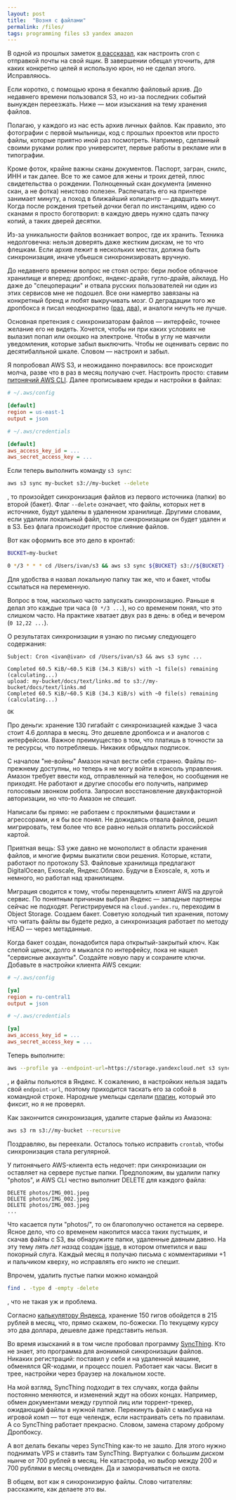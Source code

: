 ```yaml
---
layout: post
title:  "Возня с файлами"
permalink: /files/
tags: programming files s3 yandex amazon
---
```


[cron]: /cron-mail/

В одной из прошлых заметок [я рассказал][cron], как настроить cron с отправкой почты на свой ящик. В завершении обещал уточнить, для каких конкретно целей я использую крон, но не сделал этого. Исправляюсь.

Если коротко, с помощью крона я бекаплю файловый архив. До недавнего времени пользовался S3, но из-за последних событий вынужден переезжать. Ниже — мои изыскания на тему хранения файлов.

Полагаю, у каждого из нас есть архив личных файлов. Как правило, это фотографии с первой мыльницы, код с прошлых проектов или просто файлы, которые приятно иной раз посмотреть. Например, сделанный своими руками ролик про университет, первые работы в рекламе или в типографии.

Кроме фоток, крайне важны сканы документов. Паспорт, загран, снилс, ИНН и так далее. Все то же самое для жены и троих детей, плюс свидетельства о рождении. Полноценный скан документа (именно скан, а не фотка) неистово полезен. Распечатать его на принтере занимает минуту, а поход в ближайший копицентр — двадцать минут. Когда после рождения третьей дочки бегал по инстанциям, идею со сканами я просто боготворил: в каждую дверь нужно сдать пачку копий, а таких дверей десятки.

Из-за уникальности файлов возникает вопрос, где их хранить. Техника недолговечна: нельзя доверять даже жестким дискам, не то что флешкам. Если архив лежит в нескольких местах, должна быть синхронизация, иначе убьешся синхронизировать вручную.

[dropbox1]: /dropbox-ui/
[dropbox2]: /design-dropbox/

До недавнего времени вопрос не стоял остро: бери любое облачное хранилище и вперед: дропбокс, яндекс-драйв, гугло-драйв, айклауд. Но даже до "спецоперации" и отвала русских пользователей ни один из этих сервисов мне не подошел. Все они намертво завязаны на конкретный бренд и любят выкручивать мозг. О деградации того же дропбокса я писал неоднократно ([раз][dropbox1], [два][dropbox2]), и аналоги ничуть не лучше.

Основная претензия с синхронизаторам файлов — интерфейс, точнее желание его не видеть. Хочется, чтобы ни при каких условиях не вылазил попап или окошко на электроне. Чтобы в углу не маячили уведомления, которые забыл выключить. Чтобы не оценивать сервис по десятибалльной шкале. Словом — настроил и забыл.

[cli]: https://aws.amazon.com/cli/


Я попробовал AWS S3, и неожиданно понравилось: все происходит молча, разве что в раз в месяц получаю счет. Настроить просто: ставим [питонячий AWS CLI][cli]. Далее прописываем креды и настройки в файлах:

~~~ini
# ~/.aws/config

[default]
region = us-east-1
output = json

# ~/.aws/credentials

[default]
aws_access_key_id = ...
aws_secret_access_key = ...
~~~

Если теперь выполнить команду `s3 sync`:

~~~bash
aws s3 sync my-bucket s3://my-bucket --delete
~~~

, то произойдет синхронизация файлов из первого источника (папки) во второй (бакет). Флаг `--delete` означает, что файлы, которых нет в источнике, будут удалены в удаленном хранилище. Другими словами, если удалили локальный файл, то при синхронизации он будет удален и в S3. Без флага происходит простое слияние файлов.

Вот как оформить все это дело в кронтаб:

~~~bash
BUCKET=my-bucket

0 */3 * * * cd /Users/ivan/s3 && aws s3 sync ${BUCKET} s3://${BUCKET} --exclude '*.DS_Store' --delete && echo OK
~~~

Для удобства я назвал локальную папку так же, что и бакет, чтобы ссылаться на переменную.

Вопрос в том, насколько часто запускать синхронизацию. Раньше я делал это каждые три часа (`0 */3 ...`), но со временем понял, что это слишком часто. На практике хватает двух раз в день: в обед и вечером (`0 12,22 ...`).

О результатах синхронизации я узнаю по письму следующего содержания:

~~~
Subject: Cron <ivan@ivan> cd /Users/ivan/s3 && aws s3 sync ...

Completed 60.5 KiB/~60.5 KiB (34.3 KiB/s) with ~1 file(s) remaining (calculating...)
upload: my-bucket/docs/text/links.md to s3://my-bucket/docs/text/links.md
Completed 60.5 KiB/~60.5 KiB (34.3 KiB/s) with ~0 file(s) remaining (calculating...)

OK
~~~

Про деньги: хранение 130 гигабайт с синхронизацией каждые 3 часа стоит 4.6 доллара в месяц. Это дешевле дропбокса и и аналогов с интерфейсом. Важное преимущество в том, что платишь в точности за те ресурсы, что потребляешь. Никаких обрыдлых подписок.

С началом "не-войны" Амазон начал вести себя странно. Файлы по-прежнему доступны, но теперь я не могу войти в консоль управления. Амазон требует ввести код, отправленный на телефон, но сообщения не приходят. Не работают и другие способы его получить, например голосовым звонком робота. Запросил восстановление двухфакторной авторизации, но что-то Амазон не спешит.

Написали бы прямо: не работаем с проклятыми фашистами и агрессорами, и я бы все понял. Не дожидаясь отвала файлов, решил мигрировать, тем более что все равно нельзя оплатить российской картой.

Приятная вещь: S3 уже давно не монополист в области хранения файлов, и многие фирмы выкатили свои решения. Которые, кстати, работают по протоколу S3. Файловые хранилища предлагают DigitalOcean, Exoscale, Яндекс.Облако. Будучи в Exoscale, я, хоть и немного, но работал над хранилищем.

Миграция сводится к тому, чтобы перенацелить клиент AWS на другой сервис. По понятным причинам выбрал Яндекс — западные партнеры сейчас не подходят. Регистрируемся на `cloud.yandex.ru`, переходим в Object Storage. Создаем бакет. Советую холодный тип хранения, потому что читать файлы вы будете редко, а синхронизация работает по методу HEAD — через метаданные.

Когда бакет создан, понадобится пара открытый-закрытый ключ. Как слепой щенок, долго я мыкался по интерфейсу, пока не нашел "сервисные аккаунты". Создайте новую пару и сохраните ключи. Добавьте в настройки клиента AWS секции:

~~~ini
# ~/.aws/config

[ya]
region = ru-central1
output = json

# ~/.aws/credentials

[ya]
aws_access_key_id = ...
aws_secret_access_key = ...
~~~

Теперь выполните:

~~~bash
aws --profile ya --endpoint-url=https://storage.yandexcloud.net s3 sync ...
~~~

[plugin]: https://github.com/wbingli/awscli-plugin-endpoint

, и файлы польются в Яндекс. К сожалению, в настройких нельзя задать свой `endpoint-url`, поэтому приходится таскать его за собой в командной строке. Народные умельцы сделали [плагин][plugin], который это фиксит, но я не проверял.

Как закончится синхронизация, удалите старые файлы из Амазона:

~~~bash
aws s3 rm s3://my-bucket --recursive
~~~

Поздравляю, вы переехали. Осталось только исправить `crontab`, чтобы синхронизация стала регулярной.

[issue]: https://github.com/aws/aws-cli/issues/2685

У питонячьего AWS-клиента есть недочет: при синхронизации он оставляет на сервере пустые папки. Предположим, вы удалили папку "photos", и AWS CLI честно выполнит DELETE для каждого файла:

~~~
DELETE photos/IMG_001.jpeg
DELETE photos/IMG_002.jpeg
DELETE photos/IMG_003.jpeg
...
~~~

Что касается пути "photos/", то он благополучно останется на сервере. Ясное дело, что со временем накопится масса таких пустышек, и скачав файлы с S3, вы обнаружите папки, удаленные давным давно. На эту тему *пять лет назад* создан [issue][issue], в котором отметился и ваш покорный слуга. Каждый месяц я получаю письма с комментариями +1 и пальчиком кверху, но исправлять его никто не спешит.

Впрочем, удалить пустые папки можно командой

~~~bash
find . -type d -empty -delete
~~~

, что не такая уж и проблема.

[calc]: https://cloud.yandex.ru/prices

Согласно [калькулятору Яндекса][calc], хранение 150 гигов обойдется в 215 рублей в месяц, что, прямо скажем, по-божески. По текущему курсу это два доллара, дешевле даже представить нельзя.

[syncthing]: https://syncthing.net/

Во время изысканий я в том числе пробовал программу [SyncThing][syncthing]. Кто не знает, это программа для анонимной синхронизации файлов. Никаких регистраций: поставил у себя и на удаленной машине, обменялся QR-кодами, и процесс пошел. Работает как часы. Висит в трее, настройки через браузер на локальном хосте.

На мой взгляд, SyncThing подходит в тех случаях, когда файлы постоянно меняются, и изменений ждут на обоих концах. Например, обмен документами между группой лиц или торрент-трекер, ожидающий файлы в нужной папке. Перекинуть файл с макбука на игровой комп — тот еще челендж, если настраивать сеть по правилам. А со SyncThing работает прекрасно. Словом, замена старому доброму Дропбоксу.

А вот делать бекапы через SyncThing как-то не зашло. Для этого нужно поднимать VPS и ставить там SyncThing. Виртуалки с большим диском нынче от 700 рублей в месяц. Не катастрофа, но выбор между 200 и 700 рублями в месяц очевиден. Да и заморачиваться не охота.

В общем, вот как я синхронизирую файлы. Слово читателям: расскажите, как делаете это вы.
